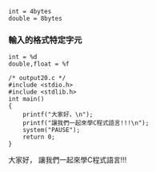 ```
int = 4bytes
double = 8bytes
```
### 輸入的格式特定字元
```
int = %d
double,float = %f
```
```
/* output20.c */
#include <stdio.h>
#include <stdlib.h>
int main()
{
    printf("大家好，\n");
    printf("讓我們一起來學C程式語言!!!\n");
    system("PAUSE");
    return 0;
}
```
大家好，
讓我們一起來學C程式語言!!!
```

```
